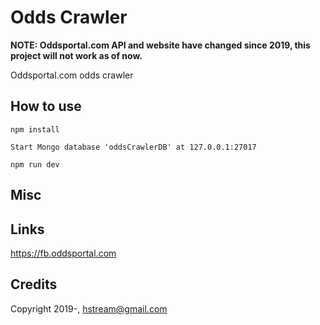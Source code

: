 # Odds Crawler

**NOTE: Oddsportal.com API and website have changed since 2019, this project will not work as of now.**

Oddsportal.com odds crawler

## How to use

```
npm install

Start Mongo database 'oddsCrawlerDB' at 127.0.0.1:27017

npm run dev
```

## Misc

## Links

https://fb.oddsportal.com

## Credits

Copyright 2019-, hstream@gmail.com

